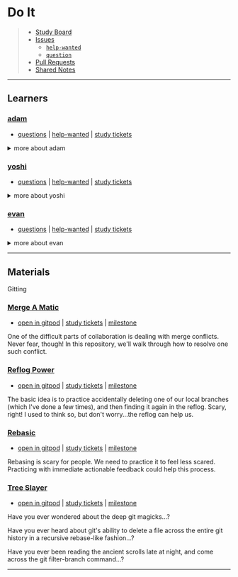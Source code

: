 <!-- BEGIN TOP -->

# Do It

> - [Study Board](https://github.com/colevandersWands/do-it/projects/1)
> - [Issues](https://github.com/colevandersWands/do-it/issues)
>   - [`help-wanted`](https://github.com/colevandersWands/do-it/issues?q=is%3Aopen+label%3Ahelp-wanted)
>   - [`question`](https://github.com/colevandersWands/do-it/issues?q=is%3Aopen+label%3Aquestion)
> - [Pull Requests](https://github.com/colevandersWands/do-it/pulls)
> - [Shared Notes](./shared-notes)

---

<!-- END TOP -->

<!-- BEGIN MODULES -->

<!-- END MODULES -->

<!-- BEGIN LEARNERS -->

## Learners

<h3 id="lpmi-13"><a href="https://github.com/lpmi-13">adam</a></h3>

- [questions](https://github.com/colevandersWands/do-it/issues/?q=author%3Alpmi-13+label%3Aquestion)
  |
  [help-wanted](https://github.com/colevandersWands/do-it/issues/?q=author%3Alpmi-13+label%3Ahelp-wanted)
  |
  [study tickets](https://github.com/colevandersWands/do-it/projects/1?card_filter_query=autho%3Aadam+label%3Astudy)

<details>
<summary>more about adam</summary>
<br>

![lpmi-13 avatar](./.school/assets/avatars/lpmi-13.jpeg)

![lpmi-13 github activity](https://ghchart.rshah.org/lpmi-13)

![lpmi-13 github stats](https://github-readme-stats.vercel.app/api?username=lpmi-13&show_icons=true&theme=default&hide_title=true&hide_rank=true)

</details>

<h3 id="yoshimalaise"><a href="https://github.com/yoshimalaise">yoshi</a></h3>

- [questions](https://github.com/colevandersWands/do-it/issues/?q=author%3Ayoshimalaise+label%3Aquestion)
  |
  [help-wanted](https://github.com/colevandersWands/do-it/issues/?q=author%3Ayoshimalaise+label%3Ahelp-wanted)
  |
  [study tickets](https://github.com/colevandersWands/do-it/projects/1?card_filter_query=autho%3Ayoshi+label%3Astudy)

<details>
<summary>more about yoshi</summary>
<br>

![yoshimalaise avatar](./.school/assets/avatars/yoshimalaise.jpeg)

![yoshimalaise github activity](https://ghchart.rshah.org/yoshimalaise)

![yoshimalaise github stats](https://github-readme-stats.vercel.app/api?username=yoshimalaise&show_icons=true&theme=default&hide_title=true&hide_rank=true)

</details>

<h3 id="colevandersWands"><a href="https://github.com/colevandersWands">evan</a></h3>

- [questions](https://github.com/colevandersWands/do-it/issues/?q=author%3AcolevandersWands+label%3Aquestion)
  |
  [help-wanted](https://github.com/colevandersWands/do-it/issues/?q=author%3AcolevandersWands+label%3Ahelp-wanted)
  |
  [study tickets](https://github.com/colevandersWands/do-it/projects/1?card_filter_query=autho%3Aevan+label%3Astudy)

<details>
<summary>more about evan</summary>
<br>

![colevandersWands avatar](./.school/assets/avatars/colevandersWands.jpeg)

![colevandersWands github activity](https://ghchart.rshah.org/colevandersWands)

![colevandersWands github stats](https://github-readme-stats.vercel.app/api?username=colevandersWands&show_icons=true&theme=default&hide_title=true&hide_rank=true)

</details>

---

<!-- END LEARNERS -->

<!-- BEGIN MATERIALS -->

## Materials

Gitting

### [Merge A Matic](https://github.com/lpmi-13/merge-a-matic)

- [open in gitpod](https://gitpod.io/#https://github.com/lpmi-13/merge-a-matic)
  |
  [study tickets](https://github.com/colevandersWands/do-it/projects/1?card_filter_query=milestone%3Amerge-a-matic+label%3Astudy)
  | [milestone](https://github.com/colevandersWands/do-it/milestone/1)

One of the difficult parts of collaboration is dealing with merge conflicts.
Never fear, though! In this repository, we'll walk through how to resolve one
such conflict.

### [Reflog Power](https://github.com/lpmi-13/reflog-power)

- [open in gitpod](https://gitpod.io/#https://github.com/lpmi-13/reflog-power) |
  [study tickets](https://github.com/colevandersWands/do-it/projects/1?card_filter_query=milestone%3Areflog-power+label%3Astudy)
  | [milestone](https://github.com/colevandersWands/do-it/milestone/2)

The basic idea is to practice accidentally deleting one of our local branches
(which I've done a few times), and then finding it again in the reflog. Scary,
right! I used to think so, but don't worry...the reflog can help us.

### [Rebasic](https://github.com/lpmi-13/rebasic)

- [open in gitpod](https://gitpod.io/#https://github.com/lpmi-13/rebasic) |
  [study tickets](https://github.com/colevandersWands/do-it/projects/1?card_filter_query=milestone%3Arebasic+label%3Astudy)
  | [milestone](https://github.com/colevandersWands/do-it/milestone/3)

Rebasing is scary for people. We need to practice it to feel less scared.
Practicing with immediate actionable feedback could help this process.

### [Tree Slayer](https://github.com/lpmi-13/tree-slayer)

- [open in gitpod](https://gitpod.io/#https://github.com/lpmi-13/tree-slayer) |
  [study tickets](https://github.com/colevandersWands/do-it/projects/1?card_filter_query=milestone%3Atree-slayer+label%3Astudy)
  | [milestone](https://github.com/colevandersWands/do-it/milestone/4)

Have you ever wondered about the deep git magicks...?

Have you ever heard about git's ability to delete a file across the entire git
history in a recursive rebase-like fashion...?

Have you ever been reading the ancient scrolls late at night, and come across
the git filter-branch command...?

---

<!-- END MATERIALS -->
